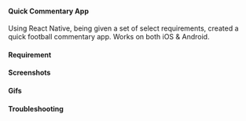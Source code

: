 #### Quick Commentary App

Using React Native, being given a set of select requirements, created a quick football commentary app. Works on both iOS & Android.

#### Requirement


#### Screenshots


#### Gifs


#### Troubleshooting